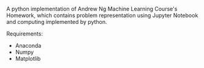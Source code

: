 A python implementation of Andrew Ng Machine Learning Course's Homework, which contains problem representation using Jupyter Notebook and computing implemented by python.

Requirements:

- Anaconda
- Numpy
- Matplotlib
